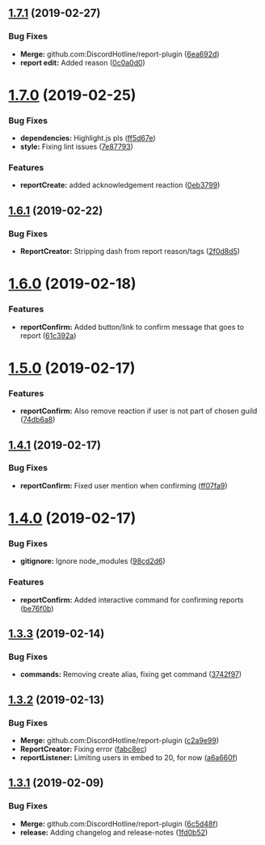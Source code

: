 ## [1.7.1](https://github.com/DiscordHotline/report-plugin/compare/v1.7.0...v1.7.1) (2019-02-27)


### Bug Fixes

* **Merge:** github.com:DiscordHotline/report-plugin ([6ea692d](https://github.com/DiscordHotline/report-plugin/commit/6ea692d))
* **report edit:** Added reason ([0c0a0d0](https://github.com/DiscordHotline/report-plugin/commit/0c0a0d0))

# [1.7.0](https://github.com/DiscordHotline/report-plugin/compare/v1.6.1...v1.7.0) (2019-02-25)


### Bug Fixes

* **dependencies:** Highlight.js pls ([ff5d67e](https://github.com/DiscordHotline/report-plugin/commit/ff5d67e))
* **style:** Fixing lint issues ([7e87793](https://github.com/DiscordHotline/report-plugin/commit/7e87793))


### Features

* **reportCreate:** added acknowledgement reaction ([0eb3799](https://github.com/DiscordHotline/report-plugin/commit/0eb3799))

## [1.6.1](https://github.com/DiscordHotline/report-plugin/compare/v1.6.0...v1.6.1) (2019-02-22)


### Bug Fixes

* **ReportCreator:** Stripping dash from report reason/tags ([2f0d8d5](https://github.com/DiscordHotline/report-plugin/commit/2f0d8d5))

# [1.6.0](https://github.com/DiscordHotline/report-plugin/compare/v1.5.0...v1.6.0) (2019-02-18)


### Features

* **reportConfirm:** Added button/link to confirm message that goes to report ([61c392a](https://github.com/DiscordHotline/report-plugin/commit/61c392a))

# [1.5.0](https://github.com/DiscordHotline/report-plugin/compare/v1.4.1...v1.5.0) (2019-02-17)


### Features

* **reportConfirm:** Also remove reaction if user is not part of chosen guild ([74db6a8](https://github.com/DiscordHotline/report-plugin/commit/74db6a8))

## [1.4.1](https://github.com/DiscordHotline/report-plugin/compare/v1.4.0...v1.4.1) (2019-02-17)


### Bug Fixes

* **reportConfirm:** Fixed user mention when confirming ([ff07fa9](https://github.com/DiscordHotline/report-plugin/commit/ff07fa9))

# [1.4.0](https://github.com/DiscordHotline/report-plugin/compare/v1.3.3...v1.4.0) (2019-02-17)


### Bug Fixes

* **gitignore:** Ignore node_modules ([98cd2d6](https://github.com/DiscordHotline/report-plugin/commit/98cd2d6))


### Features

* **reportConfirm:** Added interactive command for confirming reports ([be76f0b](https://github.com/DiscordHotline/report-plugin/commit/be76f0b))

## [1.3.3](https://github.com/DiscordHotline/report-plugin/compare/v1.3.2...v1.3.3) (2019-02-14)


### Bug Fixes

* **commands:** Removing create alias, fixing get command ([3742f97](https://github.com/DiscordHotline/report-plugin/commit/3742f97))

## [1.3.2](https://github.com/DiscordHotline/report-plugin/compare/v1.3.1...v1.3.2) (2019-02-13)


### Bug Fixes

* **Merge:** github.com:DiscordHotline/report-plugin ([c2a9e99](https://github.com/DiscordHotline/report-plugin/commit/c2a9e99))
* **ReportCreator:** Fixing error ([fabc8ec](https://github.com/DiscordHotline/report-plugin/commit/fabc8ec))
* **reportListener:** Limiting users in embed to 20, for now ([a6a660f](https://github.com/DiscordHotline/report-plugin/commit/a6a660f))

## [1.3.1](https://github.com/DiscordHotline/report-plugin/compare/v1.3.0...v1.3.1) (2019-02-09)


### Bug Fixes

* **Merge:** github.com:DiscordHotline/report-plugin ([6c5d48f](https://github.com/DiscordHotline/report-plugin/commit/6c5d48f))
* **release:** Adding changelog and release-notes ([1fd0b52](https://github.com/DiscordHotline/report-plugin/commit/1fd0b52))
